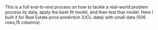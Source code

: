 This is a full end-to-end process on how to tackle a real-world problem process its data, apply the best-fit model, and  then test that model.
Here I built it for Real Estate price prediction (UCL-data) with small data (506 rows,15 columns).
